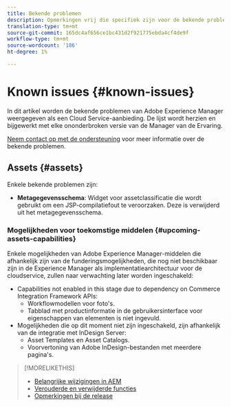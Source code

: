 ```yaml
---
title: Bekende problemen
description: Opmerkingen vrij die specifiek zijn voor de bekende problemen met Adobe Experience Manager als Cloud Service
translation-type: tm+mt
source-git-commit: 165dc4af656ce1bc431d2f921775ebda4cf4de9f
workflow-type: tm+mt
source-wordcount: '186'
ht-degree: 1%

---
```



# Known issues {#known-issues}

In dit artikel worden de bekende problemen van Adobe Experience Manager weergegeven als een Cloud Service-aanbieding. De lijst wordt herzien en bijgewerkt met elke ononderbroken versie van de Manager van de Ervaring.

[Neem contact op met de ondersteuning](https://helpx.adobe.com/support/experience-manager.html) voor meer informatie over de bekende problemen.

<!-- 
## Platform {#platform}

## Sites {#sites}
-->

## Assets {#assets}

<!-- Jira label: assets-cloud-known-issues -->

Enkele bekende problemen zijn:

* **Metagegevensschema**: Widget voor assetclassificatie die wordt gebruikt om een JSP-compilatiefout te veroorzaken. Deze is verwijderd uit het metagegevensschema. <!-- CQ-4282865, CQ-4284633 -->

### Mogelijkheden voor toekomstige middelen {#upcoming-assets-capabilities}

Enkele mogelijkheden van Adobe Experience Manager-middelen die afhankelijk zijn van de funderingsmogelijkheden, die nog niet beschikbaar zijn in de Experience Manager als implementatiearchitectuur voor de cloudservice, zullen naar verwachting later worden ingeschakeld:

* Capabilities not enabled in this stage due to dependency on Commerce Integration Framework APIs:
   * Workflowmodellen voor foto&#39;s.
   * Tabblad met productinformatie in de gebruikersinterface voor eigenschappen van elementen is niet ingevuld.
* Mogelijkheden die op dit moment niet zijn ingeschakeld, zijn afhankelijk van de integratie met InDesign Server:
   * Asset Templates en Asset Catalogs.
   * Voorvertoning van Adobe InDesign-bestanden met meerdere pagina&#39;s.

>[!MORELIKETHIS]
>
>* [Belangrijke wijzigingen in AEM](aem-cloud-changes.md)
>* [Verouderde en verwijderde functies](deprecated-removed-features.md)
>* [Opmerkingen bij de release](home.md)

